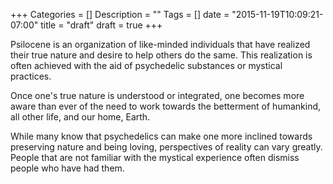 +++
Categories = []
Description = ""
Tags = []
date = "2015-11-19T10:09:21-07:00"
title = "draft"
draft = true
+++

Psilocene is an organization of like-minded individuals that have realized their true nature and desire to help others do the same. This realization is often achieved with the aid of psychedelic substances or mystical practices.

Once one's true nature is understood or integrated, one becomes more aware than ever of the need to work towards the betterment of humankind, all other life, and our home, Earth.

While many know that psychedelics can make one more inclined towards preserving nature and being loving, perspectives of reality can vary greatly. People that are not familiar with the mystical experience often dismiss people who have had them.
